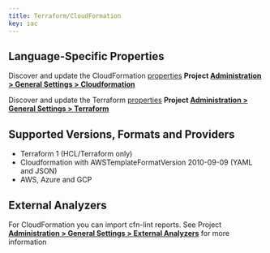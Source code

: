 ```yaml
---
title: Terraform/CloudFormation
key: iac
---
```


<!-- static -->
<!-- update_center:iac -->
<!-- /static -->

## Language-Specific Properties

Discover and update the CloudFormation [properties](/analysis/analysis-parameters/) **<!-- sonarcloud -->Project <!-- /sonarcloud -->[Administration > General Settings > Cloudformation](/#sonarqube-admin#/admin/settings?category=cloudformation)**

Discover and update the Terraform [properties](/analysis/analysis-parameters/) **<!-- sonarcloud -->Project <!-- /sonarcloud -->[Administration > General Settings > Terraform](/#sonarqube-admin#/admin/settings?category=terraform)**

## Supported Versions, Formats and Providers
* Terraform 1 (HCL/Terraform only)
* Cloudformation with AWSTemplateFormatVersion 2010-09-09 (YAML and JSON)
* AWS, Azure and GCP

## External Analyzers

For CloudFormation you can import cfn-lint reports. See <!-- sonarcloud -->Project <!-- /sonarcloud -->**[Administration > General Settings > External Analyzers](/#sonarqube-admin#/admin/settings?category=external+analyzers)** for more information
